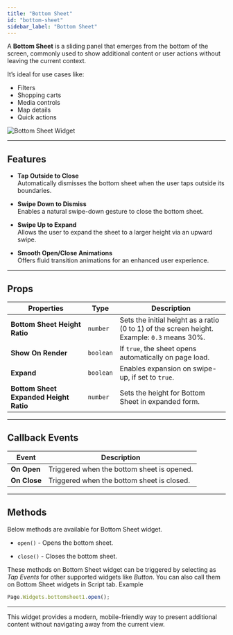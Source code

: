 ```yaml
---
title: "Bottom Sheet"
id: "bottom-sheet"
sidebar_label: "Bottom Sheet"
---
```


A **Bottom Sheet** is a sliding panel that emerges from the bottom of the screen, commonly used to show additional content or user actions without leaving the current context.

It’s ideal for use cases like:
- Filters
- Shopping carts
- Media controls
- Map details
- Quick actions

![Bottom Sheet Widget](/learn/assets/release-notes/bottomSheetDemo-11-11-5.gif)

---

## Features

- **Tap Outside to Close**  
  Automatically dismisses the bottom sheet when the user taps outside its boundaries.

- **Swipe Down to Dismiss**  
  Enables a natural swipe-down gesture to close the bottom sheet.

- **Swipe Up to Expand**  
  Allows the user to expand the sheet to a larger height via an upward swipe.

- **Smooth Open/Close Animations**  
  Offers fluid transition animations for an enhanced user experience.

---

## Props

| Properties | Type | Description |
|---------------------------------|----------|-----------------------------------------------------------------------------|
| **Bottom Sheet Height Ratio** | `number` | Sets the initial height as a ratio (0 to 1) of the screen height.<br/>Example: `0.3` means 30%. |
| **Show On Render** | `boolean`| If `true`, the sheet opens automatically on page load.                      |
| **Expand** | `boolean`| Enables expansion on swipe-up, if set to `true`.                                |
| **Bottom Sheet Expanded Height Ratio** | `number` | Sets the height for Bottom Sheet in expanded form. |

---

## Callback Events

| Event     | Description                          |
|--------------|--------------------------------------|
| **On Open** | Triggered when the bottom sheet is opened.  |
| **On Close** | Triggered when the bottom sheet is closed.  |

---

## Methods

Below methods are available for Bottom Sheet widget.

- `open()` - Opens the bottom sheet.

- `close()` - Closes the bottom sheet.

These methods on Bottom Sheet widget can be triggered by selecting as *Tap Events* for other supported widgets like *Button*.
You can also call them on Bottom Sheet widgets in Script tab.
Example

```js
Page.Widgets.bottomsheet1.open();
```

---

This widget provides a modern, mobile-friendly way to present additional content without navigating away from the current view.